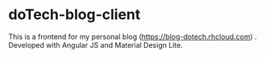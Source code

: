# doTech-blog-client
This is a frontend for my personal blog (https://blog-dotech.rhcloud.com) .
Developed with Angular JS and Material Design Lite.
